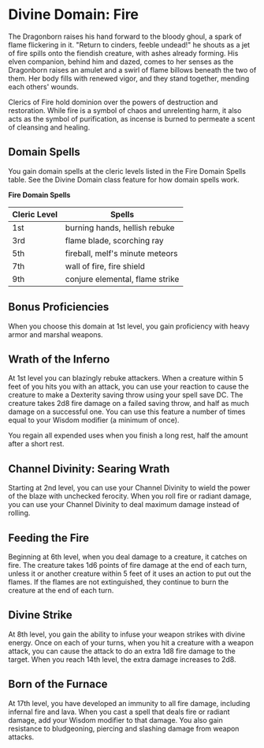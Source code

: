 # Divine Domain: Fire
The Dragonborn raises his hand forward to the bloody ghoul, a spark of flame flickering in it. "Return to cinders, feeble undead!" he shouts as a jet of fire spills onto the fiendish creature, with ashes already forming. His elven companion, behind him and dazed, comes to her senses as the Dragonborn raises an amulet and a swirl of flame billows beneath the two of them. Her body fills with renewed vigor, and they stand together, mending each others' wounds.

Clerics of Fire hold dominion over the powers of destruction and restoration. While fire is a symbol of chaos and unrelenting harm, it also acts as the symbol of purification, as incense is burned to permeate a scent of cleansing and healing.

## Domain Spells
You gain domain spells at the cleric levels listed in the Fire Domain Spells table. See the Divine Domain class feature for how domain spells work.

**Fire Domain Spells**

Cleric Level | Spells
------------ | ------
1st	 | burning hands, hellish rebuke
3rd	 | flame blade, scorching ray
5th	 | fireball, melf's minute meteors
7th	 | wall of fire, fire shield
9th	 | conjure elemental, flame strike

## Bonus Proficiencies
When you choose this domain at 1st level, you gain proficiency with heavy armor and marshal weapons.

## Wrath of the Inferno
At 1st level you can blazingly rebuke attackers. When a creature within 5 feet of you hits you with an attack, you can use your reaction to cause the creature to make a Dexterity saving throw using your spell save DC. The creature takes 2d8 fire damage on a failed saving throw, and half as much damage on a successful one. You can use this feature a number of times equal to your Wisdom modifier (a minimum of once).

You regain all expended uses when you finish a long rest, half the amount after a short rest.

## Channel Divinity: Searing Wrath
Starting at 2nd level, you can use your Channel Divinity to wield the power of the blaze with unchecked ferocity. When you roll fire or radiant damage, you can use your Channel Divinity to deal maximum damage instead of rolling.

## Feeding the Fire
Beginning at 6th level, when you deal damage to a creature, it catches on fire. The creature takes 1d6 points of fire damage at the end of each turn, unless it or another creature within 5 feet of it uses an action to put out the flames. If the flames are not extinguished, they continue to burn the creature at the end of each turn.

## Divine Strike
At 8th level, you gain the ability to infuse your weapon strikes with divine energy. Once on each of your turns, when you hit a creature with a weapon attack, you can cause the attack to do an extra 1d8 fire damage to the target. When you reach 14th level, the extra damage increases to 2d8.

## Born of the Furnace
At 17th level, you have developed an immunity to all fire damage, including infernal fire and lava. When you cast a spell that deals fire or radiant damage, add your Wisdom modifier to that damage. You also gain resistance to bludgeoning, piercing and slashing damage from weapon attacks.
